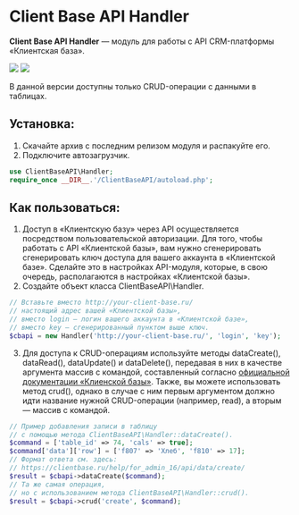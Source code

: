# Client Base API Handler
**Client Base API Handler** — модуль для работы с API CRM-платформы «Клиентская база».

![](https://img.shields.io/badge/PHP-7%2B-yellow) ![](https://img.shields.io/badge/version-0.5-informational)

В данной версии доступны только CRUD-операции с данными в таблицах.

## Установка:
1. Скачайте архив с последним релизом модуля и распакуйте его.
2. Подключите автозагрузчик.
```php
use ClientBaseAPI\Handler;
require_once __DIR__.'/ClientBaseAPI/autoload.php';
```

## Как пользоваться:
1. Доступ в «Клиентскую базу» через API осуществляется посредством пользовательской авторизации. Для того, чтобы работать с API «Клиентской базы», вам нужно сгенерировать сгенерировать ключ доступа для вашего аккаунта в «Клиентской базе». Сделайте это в настройках API-модуля, которые, в свою очередь, располагаются в настройках «Клиентской базы».
2. Создайте объект класса ClientBaseAPI\Handler.
```php
// Вставьте вместо http://your-client-base.ru/
// настоящий адрес вашей «Клиентской базы»,
// вместо login — логин вашего аккаунта в «Клиентской базе»,
// вместо key — сгенерированный пунктом выше ключ.
$cbapi = new Handler('http://your-client-base.ru/', 'login', 'key');
```
3. Для доступа к CRUD-операциям используйте методы dataCreate(), dataRead(), dataUpdate() и dataDelete(), передавая в них в качестве аргумента массив с командой, составленный согласно [официальной документации «Клиенской базы»](https://clientbase.ru/help/for_admin_16/api/ "официальной документации «Клиенской базы"). Также, вы можете использовать метод crud(), однако в случае с ним первым аргументом должно идти название нужной CRUD-операции (например, read), а вторым — массив с командой.
```php
// Пример добавления записи в таблицу
// с помощью метода ClientBaseAPI\Handler::dataCreate().
$command = ['table_id' => 74, 'cals' => true];
$command['data']['row'] = ['f807' => 'Хлеб', 'f810' => 17];
// Формат ответа см. здесь:
// https://clientbase.ru/help/for_admin_16/api/data/create/
$result = $cbapi->dataCreate($command);
// Та же самая операция,
// но с использованием метода ClientBaseAPI\Handler::crud().
$result = $cbapi->crud('create', $command);
```